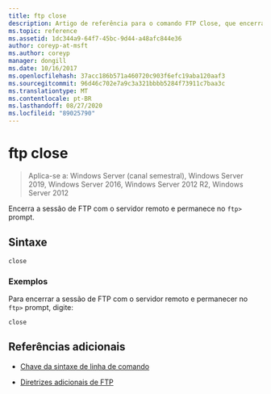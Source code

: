 ```yaml
---
title: ftp close
description: Artigo de referência para o comando FTP Close, que encerra a sessão de FTP com o servidor remoto e permanece no prompt de FTP.
ms.topic: reference
ms.assetid: 1dc344a9-64f7-45bc-9d44-a48afc844e36
author: coreyp-at-msft
ms.author: coreyp
manager: dongill
ms.date: 10/16/2017
ms.openlocfilehash: 37acc186b571a460720c903f6efc19aba120aaf3
ms.sourcegitcommit: 96d46c702e7a9c3a321bbbb5284f73911c7baa3c
ms.translationtype: MT
ms.contentlocale: pt-BR
ms.lasthandoff: 08/27/2020
ms.locfileid: "89025790"
---
```

# <a name="ftp-close"></a>ftp close

> Aplica-se a: Windows Server (canal semestral), Windows Server 2019, Windows Server 2016, Windows Server 2012 R2, Windows Server 2012

Encerra a sessão de FTP com o servidor remoto e permanece no `ftp>` prompt.

## <a name="syntax"></a>Sintaxe

```
close
```

### <a name="examples"></a>Exemplos

Para encerrar a sessão de FTP com o servidor remoto e permanecer no `ftp>` prompt, digite:

```
close
```

## <a name="additional-references"></a>Referências adicionais

- [Chave da sintaxe de linha de comando](command-line-syntax-key.md)

- [Diretrizes adicionais de FTP](/previous-versions/orphan-topics/ws.10/cc756013(v=ws.10))
